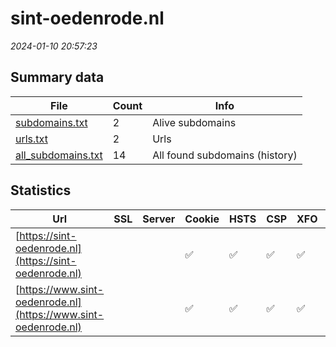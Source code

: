 # sint-oedenrode.nl
*2024-01-10 20:57:23*
## Summary data
| File       | Count | Info |
|------------|-------|------|
|[subdomains.txt](/data/sint-oedenrode.nl/subdomains.txt)|2|Alive subdomains|
|[urls.txt](/data/sint-oedenrode.nl/urls.txt)|2|Urls|
|[all_subdomains.txt](/data/sint-oedenrode.nl/all_subdomains.txt)|14|All found subdomains (history)|
## Statistics
| Url | SSL | Server | Cookie | HSTS | CSP | XFO | XXP | RP | Tech |Title |
|------------|-------|------|------|------|------|------|------|------|------|------|
|[https://sint-oedenrode.nl](https://sint-oedenrode.nl)| ||:white_check_mark: |:white_check_mark: |:white_check_mark: |:white_check_mark: |:white_check_mark: |HSTS||
|[https://www.sint-oedenrode.nl](https://www.sint-oedenrode.nl)| ||:white_check_mark: |:white_check_mark: |:white_check_mark: |:white_check_mark: |:white_check_mark: |HSTS||